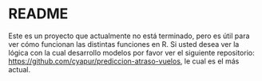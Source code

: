 # README

Este es un proyecto que actualmente no está terminado, pero es útil para ver cómo funcionan las distintas funciones en R. Si usted desea ver la lógica con la cual desarrollo modelos por favor ver el siguiente repositorio: https://github.com/cyapur/prediccion-atraso-vuelos, le cual es el más actual.
